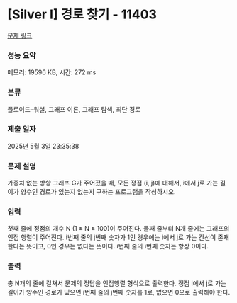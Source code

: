 # [Silver I] 경로 찾기 - 11403 

[문제 링크](https://www.acmicpc.net/problem/11403) 

### 성능 요약

메모리: 19596 KB, 시간: 272 ms

### 분류

플로이드–워셜, 그래프 이론, 그래프 탐색, 최단 경로

### 제출 일자

2025년 5월 3일 23:35:38

### 문제 설명

<p>가중치 없는 방향 그래프 G가 주어졌을 때, 모든 정점 (i, j)에 대해서, i에서 j로 가는 길이가 양수인 경로가 있는지 없는지 구하는 프로그램을 작성하시오.</p>

### 입력 

 <p>첫째 줄에 정점의 개수 N (1 ≤ N ≤ 100)이 주어진다. 둘째 줄부터 N개 줄에는 그래프의 인접 행렬이 주어진다. i번째 줄의 j번째 숫자가 1인 경우에는 i에서 j로 가는 간선이 존재한다는 뜻이고, 0인 경우는 없다는 뜻이다. i번째 줄의 i번째 숫자는 항상 0이다.</p>

### 출력 

 <p>총 N개의 줄에 걸쳐서 문제의 정답을 인접행렬 형식으로 출력한다. 정점 i에서 j로 가는 길이가 양수인 경로가 있으면 i번째 줄의 j번째 숫자를 1로, 없으면 0으로 출력해야 한다.</p>

